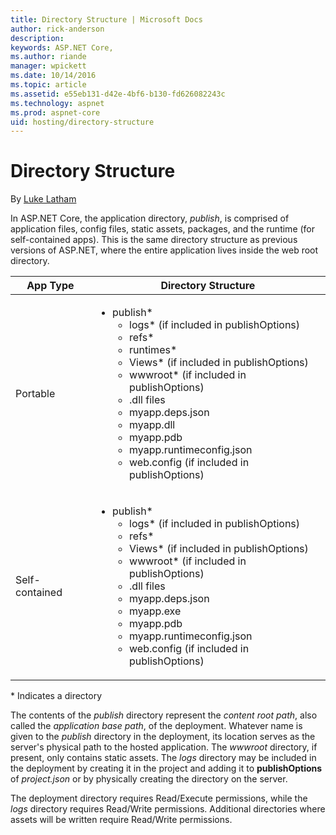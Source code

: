 ```yaml
---
title: Directory Structure | Microsoft Docs
author: rick-anderson
description: 
keywords: ASP.NET Core,
ms.author: riande
manager: wpickett
ms.date: 10/14/2016
ms.topic: article
ms.assetid: e55eb131-d42e-4bf6-b130-fd626082243c
ms.technology: aspnet
ms.prod: aspnet-core
uid: hosting/directory-structure
---
```

# Directory Structure

<a name=directory-structure></a>

By [Luke Latham](https://github.com/GuardRex)

In ASP.NET Core, the application directory, *publish*, is comprised of application files, config files, static assets, packages, and the runtime (for self-contained apps). This is the same directory structure as previous versions of ASP.NET, where the entire application lives inside the web root directory.

|App Type|Directory Structure|
|---|---|
|Portable|<ul><li>publish\*<ul><li>logs\* (if included in publishOptions)</li><li>refs\*</li><li>runtimes\*</li><li>Views\* (if included in publishOptions)</li><li>wwwroot\* (if included in publishOptions)</li><li>.dll files</li><li>myapp.deps.json</li><li>myapp.dll</li><li>myapp.pdb</li><li>myapp.runtimeconfig.json</li><li>web.config (if included in publishOptions)</li></ul></li></ul>|
|Self-contained|<ul><li>publish\*<ul><li>logs\* (if included in publishOptions)</li><li>refs\*</li><li>Views\* (if included in publishOptions)</li><li>wwwroot\* (if included in publishOptions)</li><li>.dll files</li><li>myapp.deps.json</li><li>myapp.exe</li><li>myapp.pdb</li><li>myapp.runtimeconfig.json</li><li>web.config (if included in publishOptions)</li></ul></li></ul>|
\* Indicates a directory

The contents of the *publish* directory represent the *content root path*, also called the *application base path*, of the deployment. Whatever name is given to the *publish* directory in the deployment, its location serves as the server's physical path to the hosted application. The *wwwroot* directory, if present, only contains static assets. The *logs* directory may be included in the deployment by creating it in the project and adding it to **publishOptions** of *project.json* or by physically creating the directory on the server.

The deployment directory requires Read/Execute permissions, while the *logs* directory requires Read/Write permissions. Additional directories where assets will be written require Read/Write permissions.
